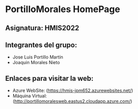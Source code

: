 # PortilloMorales HomePage
## **Asignatura:** HMIS2022
## **Integrantes del grupo:**
* Jose Luis Portillo Martín
* Joaquin Morales Nieto

## **Enlaces para visitar la web:**
* Azure WebSite: (https://hmis-jpm652.azurewebsites.net/) 
* Máquina Virtual: (http://portillomoralesweb.eastus2.cloudapp.azure.com/)